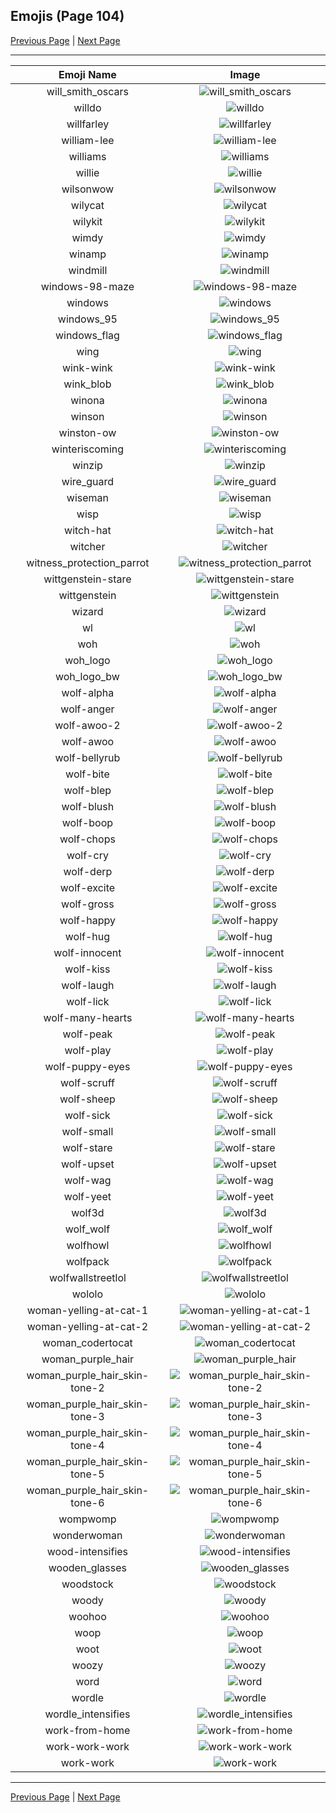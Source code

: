 
## Emojis (Page 104)

[Previous Page](/docs/hc/page-w-0103.md)
  | [Next Page](/docs/hc/page-w-0105.md)

<hr />

|Emoji Name|Image|
| :-: | :-: |
|will_smith_oscars| ![will_smith_oscars](/emojis/hc/will_smith_oscars.jpg)|
|willdo| ![willdo](/emojis/hc/willdo.png)|
|willfarley| ![willfarley](/emojis/hc/willfarley.png)|
|william-lee| ![william-lee](/emojis/hc/william-lee.png)|
|williams| ![williams](/emojis/hc/williams.png)|
|willie| ![willie](/emojis/hc/willie.jpg)|
|wilsonwow| ![wilsonwow](/emojis/hc/wilsonwow.gif)|
|wilycat| ![wilycat](/emojis/hc/wilycat.png)|
|wilykit| ![wilykit](/emojis/hc/wilykit.png)|
|wimdy| ![wimdy](/emojis/hc/wimdy.gif)|
|winamp| ![winamp](/emojis/hc/winamp.png)|
|windmill| ![windmill](/emojis/hc/windmill.png)|
|windows-98-maze| ![windows-98-maze](/emojis/hc/windows-98-maze.gif)|
|windows| ![windows](/emojis/hc/windows.png)|
|windows_95| ![windows_95](/emojis/hc/windows_95.jpg)|
|windows_flag| ![windows_flag](/emojis/hc/windows_flag.gif)|
|wing| ![wing](/emojis/hc/wing.png)|
|wink-wink| ![wink-wink](/emojis/hc/wink-wink.png)|
|wink_blob| ![wink_blob](/emojis/hc/wink_blob.png)|
|winona| ![winona](/emojis/hc/winona.png)|
|winson| ![winson](/emojis/hc/winson.png)|
|winston-ow| ![winston-ow](/emojis/hc/winston-ow.png)|
|winteriscoming| ![winteriscoming](/emojis/hc/winteriscoming.png)|
|winzip| ![winzip](/emojis/hc/winzip.png)|
|wire_guard| ![wire_guard](/emojis/hc/wire_guard.png)|
|wiseman| ![wiseman](/emojis/hc/wiseman.png)|
|wisp| ![wisp](/emojis/hc/wisp.png)|
|witch-hat| ![witch-hat](/emojis/hc/witch-hat.png)|
|witcher| ![witcher](/emojis/hc/witcher.png)|
|witness_protection_parrot| ![witness_protection_parrot](/emojis/hc/witness_protection_parrot.gif)|
|wittgenstein-stare| ![wittgenstein-stare](/emojis/hc/wittgenstein-stare.png)|
|wittgenstein| ![wittgenstein](/emojis/hc/wittgenstein.png)|
|wizard| ![wizard](/emojis/hc/wizard.png)|
|wl| ![wl](/emojis/hc/wl.gif)|
|woh| ![woh](/emojis/hc/woh.png)|
|woh_logo| ![woh_logo](/emojis/hc/woh_logo.png)|
|woh_logo_bw| ![woh_logo_bw](/emojis/hc/woh_logo_bw.png)|
|wolf-alpha| ![wolf-alpha](/emojis/hc/wolf-alpha.png)|
|wolf-anger| ![wolf-anger](/emojis/hc/wolf-anger.png)|
|wolf-awoo-2| ![wolf-awoo-2](/emojis/hc/wolf-awoo-2.png)|
|wolf-awoo| ![wolf-awoo](/emojis/hc/wolf-awoo.png)|
|wolf-bellyrub| ![wolf-bellyrub](/emojis/hc/wolf-bellyrub.png)|
|wolf-bite| ![wolf-bite](/emojis/hc/wolf-bite.png)|
|wolf-blep| ![wolf-blep](/emojis/hc/wolf-blep.png)|
|wolf-blush| ![wolf-blush](/emojis/hc/wolf-blush.png)|
|wolf-boop| ![wolf-boop](/emojis/hc/wolf-boop.png)|
|wolf-chops| ![wolf-chops](/emojis/hc/wolf-chops.png)|
|wolf-cry| ![wolf-cry](/emojis/hc/wolf-cry.png)|
|wolf-derp| ![wolf-derp](/emojis/hc/wolf-derp.png)|
|wolf-excite| ![wolf-excite](/emojis/hc/wolf-excite.png)|
|wolf-gross| ![wolf-gross](/emojis/hc/wolf-gross.png)|
|wolf-happy| ![wolf-happy](/emojis/hc/wolf-happy.png)|
|wolf-hug| ![wolf-hug](/emojis/hc/wolf-hug.png)|
|wolf-innocent| ![wolf-innocent](/emojis/hc/wolf-innocent.png)|
|wolf-kiss| ![wolf-kiss](/emojis/hc/wolf-kiss.png)|
|wolf-laugh| ![wolf-laugh](/emojis/hc/wolf-laugh.png)|
|wolf-lick| ![wolf-lick](/emojis/hc/wolf-lick.png)|
|wolf-many-hearts| ![wolf-many-hearts](/emojis/hc/wolf-many-hearts.png)|
|wolf-peak| ![wolf-peak](/emojis/hc/wolf-peak.png)|
|wolf-play| ![wolf-play](/emojis/hc/wolf-play.png)|
|wolf-puppy-eyes| ![wolf-puppy-eyes](/emojis/hc/wolf-puppy-eyes.png)|
|wolf-scruff| ![wolf-scruff](/emojis/hc/wolf-scruff.png)|
|wolf-sheep| ![wolf-sheep](/emojis/hc/wolf-sheep.png)|
|wolf-sick| ![wolf-sick](/emojis/hc/wolf-sick.png)|
|wolf-small| ![wolf-small](/emojis/hc/wolf-small.png)|
|wolf-stare| ![wolf-stare](/emojis/hc/wolf-stare.png)|
|wolf-upset| ![wolf-upset](/emojis/hc/wolf-upset.png)|
|wolf-wag| ![wolf-wag](/emojis/hc/wolf-wag.png)|
|wolf-yeet| ![wolf-yeet](/emojis/hc/wolf-yeet.png)|
|wolf3d| ![wolf3d](/emojis/hc/wolf3d.gif)|
|wolf_wolf| ![wolf_wolf](/emojis/hc/wolf_wolf.png)|
|wolfhowl| ![wolfhowl](/emojis/hc/wolfhowl.jpg)|
|wolfpack| ![wolfpack](/emojis/hc/wolfpack.png)|
|wolfwallstreetlol| ![wolfwallstreetlol](/emojis/hc/wolfwallstreetlol.png)|
|wololo| ![wololo](/emojis/hc/wololo.png)|
|woman-yelling-at-cat-1| ![woman-yelling-at-cat-1](/emojis/hc/woman-yelling-at-cat-1.png)|
|woman-yelling-at-cat-2| ![woman-yelling-at-cat-2](/emojis/hc/woman-yelling-at-cat-2.png)|
|woman_codertocat| ![woman_codertocat](/emojis/hc/woman_codertocat.png)|
|woman_purple_hair| ![woman_purple_hair](/emojis/hc/woman_purple_hair.png)|
|woman_purple_hair_skin-tone-2| ![woman_purple_hair_skin-tone-2](/emojis/hc/woman_purple_hair_skin-tone-2.png)|
|woman_purple_hair_skin-tone-3| ![woman_purple_hair_skin-tone-3](/emojis/hc/woman_purple_hair_skin-tone-3.png)|
|woman_purple_hair_skin-tone-4| ![woman_purple_hair_skin-tone-4](/emojis/hc/woman_purple_hair_skin-tone-4.png)|
|woman_purple_hair_skin-tone-5| ![woman_purple_hair_skin-tone-5](/emojis/hc/woman_purple_hair_skin-tone-5.png)|
|woman_purple_hair_skin-tone-6| ![woman_purple_hair_skin-tone-6](/emojis/hc/woman_purple_hair_skin-tone-6.png)|
|wompwomp| ![wompwomp](/emojis/hc/wompwomp.gif)|
|wonderwoman| ![wonderwoman](/emojis/hc/wonderwoman.png)|
|wood-intensifies| ![wood-intensifies](/emojis/hc/wood-intensifies.gif)|
|wooden_glasses| ![wooden_glasses](/emojis/hc/wooden_glasses.png)|
|woodstock| ![woodstock](/emojis/hc/woodstock.png)|
|woody| ![woody](/emojis/hc/woody.png)|
|woohoo| ![woohoo](/emojis/hc/woohoo.png)|
|woop| ![woop](/emojis/hc/woop.gif)|
|woot| ![woot](/emojis/hc/woot.png)|
|woozy| ![woozy](/emojis/hc/woozy.png)|
|word| ![word](/emojis/hc/word.png)|
|wordle| ![wordle](/emojis/hc/wordle.png)|
|wordle_intensifies| ![wordle_intensifies](/emojis/hc/wordle_intensifies.gif)|
|work-from-home| ![work-from-home](/emojis/hc/work-from-home.jpg)|
|work-work-work| ![work-work-work](/emojis/hc/work-work-work.png)|
|work-work| ![work-work](/emojis/hc/work-work.png)|

<hr/>

[Previous Page](/docs/hc/page-w-0103.md)
  | [Next Page](/docs/hc/page-w-0105.md)